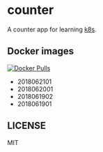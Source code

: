 # counter

A counter app for learning [k8s][].

[k8s]: http://kubernetes.io/

## Docker images

[![Docker Pulls](https://img.shields.io/docker/pulls/b4fun/counter.svg)](https://hub.docker.com/r/b4fun/counter/)

- 2018062101
- 2018062001
- 2018061902
- 2018061901

## LICENSE

MIT
